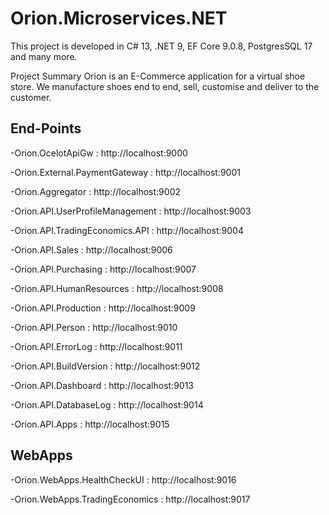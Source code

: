 # Orion.Microservices.NET
This project is developed in C# 13, .NET 9, EF Core 9.0.8, PostgresSQL 17 and many more.

Project Summary
Orion is an E-Commerce application for a virtual shoe store. We manufacture shoes end to end, sell, customise and deliver to the customer.

## End-Points
-Orion.OcelotApiGw : http://localhost:9000

-Orion.External.PaymentGateway : http://localhost:9001

-Orion.Aggregator : http://localhost:9002

-Orion.API.UserProfileManagement : http://localhost:9003

-Orion.API.TradingEconomics.API : http://localhost:9004

-Orion.API.Sales : http://localhost:9006

-Orion.API.Purchasing : http://localhost:9007

-Orion.API.HumanResources : http://localhost:9008

-Orion.API.Production : http://localhost:9009

-Orion.API.Person : http://localhost:9010

-Orion.API.ErrorLog : http://localhost:9011

-Orion.API.BuildVersion : http://localhost:9012

-Orion.API.Dashboard : http://localhost:9013

-Orion.API.DatabaseLog : http://localhost:9014

-Orion.API.Apps : http://localhost:9015

## WebApps

-Orion.WebApps.HealthCheckUI : http://localhost:9016

-Orion.WebApps.TradingEconomics : http://localhost:9017